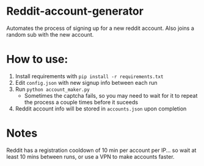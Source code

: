 # Reddit-account-generator
Automates the process of signing up for a new reddit account. Also joins a random sub with the new account.

# How to use:
  1. Install requirements with `pip install -r requirements.txt`
  2. Edit `config.json` with new signup info between each run
  3. Run `python account_maker.py`
     - Sometimes the captcha fails, so you may need to wait for it to repeat the process a couple times before it suceeds
  4. Reddit account info will be stored in `accounts.json` upon completion

# Notes
Reddit has a registration cooldown of 10 min per account per IP... so wait at least 10 mins between runs, or use a VPN to make accounts faster.
